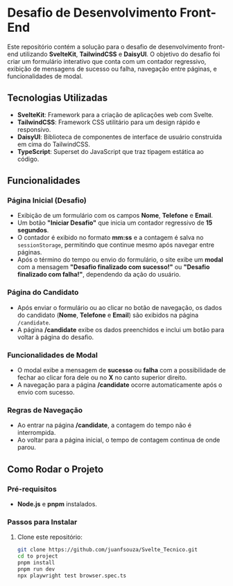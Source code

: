 # Desafio de Desenvolvimento Front-End

Este repositório contém a solução para o desafio de desenvolvimento front-end utilizando **SvelteKit**, **TailwindCSS** e **DaisyUI**. O objetivo do desafio foi criar um formulário interativo que conta com um contador regressivo, exibição de mensagens de sucesso ou falha, navegação entre páginas, e funcionalidades de modal.

## Tecnologias Utilizadas

- **SvelteKit**: Framework para a criação de aplicações web com Svelte.
- **TailwindCSS**: Framework CSS utilitário para um design rápido e responsivo.
- **DaisyUI**: Biblioteca de componentes de interface de usuário construída em cima do TailwindCSS.
- **TypeScript**: Superset do JavaScript que traz tipagem estática ao código.

## Funcionalidades

### Página Inicial (Desafio)

- Exibição de um formulário com os campos **Nome**, **Telefone** e **Email**.
- Um botão **"Iniciar Desafio"** que inicia um contador regressivo de **15 segundos**.
- O contador é exibido no formato **mm:ss** e a contagem é salva no `sessionStorage`, permitindo que continue mesmo após navegar entre páginas.
- Após o término do tempo ou envio do formulário, o site exibe um **modal** com a mensagem **"Desafio finalizado com sucesso!"** ou **"Desafio finalizado com falha!"**, dependendo da ação do usuário.

### Página do Candidato

- Após enviar o formulário ou ao clicar no botão de navegação, os dados do candidato (**Nome**, **Telefone** e **Email**) são exibidos na página `/candidate`.
- A página **/candidate** exibe os dados preenchidos e inclui um botão para voltar à página do desafio.

### Funcionalidades de Modal

- O modal exibe a mensagem de **sucesso** ou **falha** com a possibilidade de fechar ao clicar fora dele ou no **X** no canto superior direito.
- A navegação para a página **/candidate** ocorre automaticamente após o envio com sucesso.

### Regras de Navegação

- Ao entrar na página **/candidate**, a contagem do tempo não é interrompida.
- Ao voltar para a página inicial, o tempo de contagem continua de onde parou.

## Como Rodar o Projeto

### Pré-requisitos

- **Node.js** e **pnpm** instalados.

### Passos para Instalar

1. Clone este repositório:

   ```bash
   git clone https://github.com/juanfsouza/Svelte_Tecnico.git
   cd to project
   pnpm install
   pnpm run dev
   npx playwright test browser.spec.ts
